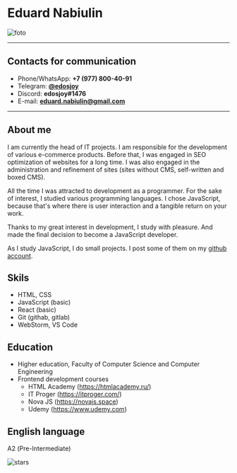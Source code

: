 # Eduard Nabiulin

![foto](http://dl4.joxi.net/drive/2022/03/17/0000/1892/14180/80/6b115086df.jpg)

---

## Contacts for communication

* Phone/WhatsApp: **+7 (977) 800-40-91**
* Telegram: [**@edosjoy**](https://t.me/edosjoy)
* Discord: **edosjoy#1476**
* E-mail: [**eduard.nabiulin@gmail.com**](mailto:eduard.nabiulin@gmail.com)

---

## About me

I am currently the head of IT projects. I am responsible for the development of various e-commerce products. Before that, I was engaged in SEO optimization of websites for a long time. I was also engaged in the administration and refinement of sites (sites without CMS, self-written and boxed CMS).

All the time I was attracted to development as a programmer. For the sake of interest, I studied various programming languages. I chose JavaScript, because that's where there is user interaction and a tangible return on your work.

Thanks to my great interest in development, I study with pleasure. And made the final decision to become a JavaScript developer.

As I study JavaScript, I do small projects. I post some of them on my [github account](https://github.com/edosjoy).

## Skils
* HTML, CSS
* JavaScript (basic)
* React (basic)
* Git (githab, gitlab)
* WebStorm, VS Code

## Education

* Higher education, Faculty of Computer Science and Computer Engineering
* Frontend development courses
  * HTML Academy (https://htmlacademy.ru/)
  * IT Proger (https://itproger.com/)
  * Nova JS (https://novajs.space)
  * Udemy (https://www.udemy.com)

## English language

А2 (Pre-Intermediate)

![stars](http://dl4.joxi.net/drive/2022/03/17/0000/1892/14180/80/afeba12fea.jpg)
